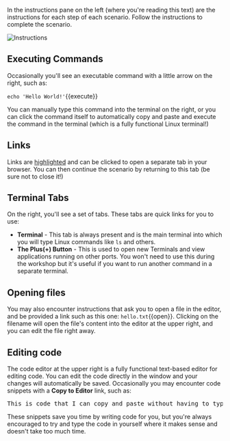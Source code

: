 In the instructions pane on the left (where you're reading this text) are the instructions for each step of each scenario.
Follow the instructions to complete the scenario.

![Instructions](assets/instructions.png)

## Executing Commands

Occasionally you'll see an executable command with a little arrow on the right, such as:

``echo 'Hello World!'``{{execute}}

You can manually type this command into the terminal on the right, or you can click the command itself to automatically copy and paste and execute the command in the terminal (which is a fully functional Linux terminal!)

## Links

Links are [highlighted](http://workshops.itworx.cloud) and can be clicked to open a separate tab in your browser. You can then continue the scenario by returning to this tab (be sure not to close it!)

## Terminal Tabs

On the right, you'll see a set of tabs. These tabs are quick links for you to use:

* **Terminal** - This tab is always present and is the main terminal into which you will type Linux commands like `ls` and others.
* **The Plus(+) Button** - This is used to open new Terminals and view applications running on other ports. You won't need to use this during the workshop but it's useful if you want to run another command in a separate terminal.

## Opening files

You may also encounter instructions that ask you to open a file in the editor, and be provided a link such as this one: `hello.txt`{{open}}. Clicking on the filename will open the file's content into the editor at the upper right, and you can edit the file right away.

## Editing code

The code editor at the upper right is a fully functional text-based editor for editing code. You can edit the code directly in the window and your changes will automatically be saved. Occasionally you may encounter code snippets with a **Copy to Editor** link, such as:

<pre class="file" data-filename="./hello.txt" data-target="replace">
This is code that I can copy and paste without having to type it in!
</pre>

These snippets save you time by writing code for you, but you're always encouraged to try and type the code in yourself where it makes sense and doesn't take too much time.